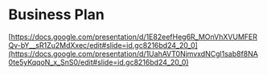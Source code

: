 # Business Plan
[https://docs.google.com/presentation/d/1E82eefHeg6R_MOnVhXVUMFERQv-bY__sR1Zu2MdXxec/edit#slide=id.gc8216bd24_20_0](https://docs.google.com/presentation/d/1UahAVT0NjmvxdNCgl1sab8f8NA0te5yKqqoN_x_SnS0/edit#slide=id.gc8216bd24_20_0)
